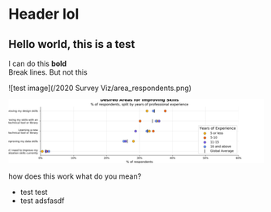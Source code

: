 Header lol
===


Hello world, this is a test
---

I can do this **bold**
<br>
Break lines.
But not this


![test image](/2020 Survey Viz/area_respondents.png)

<img src="/2020 Survey Viz/area_respondents.png"></img>

how does this work
what do you mean?

* test test
* test adsfasdf
